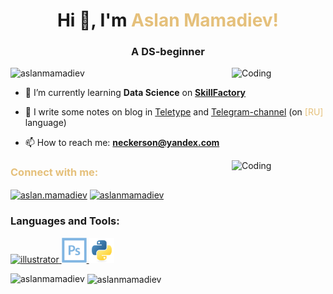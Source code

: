 <h1 align="center">Hi 👋, I'm <font style="color:#e5c07b;">Aslan Mamadiev!</font></h1>
<h3 align="center">A DS-beginner</h3>

<img align="right" alt="Coding" width="150" src="https://media.giphy.com/media/qEqiI3Oq7vBkoE236M/giphy.gif">

<p align="left"> <img src="https://komarev.com/ghpvc/?username=aslanmamadiev&label=Profile%20views&color=0e75b6&style=flat" alt="aslanmamadiev" /> </p>

- 🌱 I’m currently learning **Data Science** on **[SkillFactory](https://skillfactory.ru/data-scientist-pro)**

- 📝 I write some notes on blog in [Teletype](https://teletype.in/@aslan.mamadiev) and [Telegram-channel](https://aslan_mamadiev.t.me) (on <font style="color:#e5c07b;">[RU]</font> language)

- 📫 How to reach me: **neckerson@yandex.com**

<img align="right" alt="Coding" width="150" src="https://media.giphy.com/media/jVqYgn09W8FHEf0BBS/giphy.gif">

<h3 style="color:#e5c07b;" align="left">Connect with me:</h3>
<p align="left">
<a href="https://instagram.com/aslan.mamadiev" target="blank"><img align="center" src="https://raw.githubusercontent.com/rahuldkjain/github-profile-readme-generator/master/src/images/icons/Social/instagram.svg" alt="aslan.mamadiev" height="30" width="40" /></a>
<a href="https://aslanmamadiev.t.me" target="blank"><img align="center" src="https://img.icons8.com/color/344/telegram-app--v1.png" alt="aslanmamadiev" height="40" width="40" /></a>
</p>

<h3 align="left">Languages and Tools:</h3>
<p align="left"> <a href="https://www.adobe.com/in/products/illustrator.html" target="_blank" rel="noreferrer"> <img src="https://www.vectorlogo.zone/logos/adobe_illustrator/adobe_illustrator-icon.svg" alt="illustrator" width="40" height="40"/> </a> <a href="https://www.photoshop.com/en" target="_blank" rel="noreferrer"> <img src="https://raw.githubusercontent.com/devicons/devicon/master/icons/photoshop/photoshop-line.svg" alt="photoshop" width="40" height="40"/> </a> <a href="https://www.python.org" target="_blank" rel="noreferrer"> <img src="https://raw.githubusercontent.com/devicons/devicon/master/icons/python/python-original.svg" alt="python" width="40" height="40"/> </a> </p>

<p><img align="left" src="https://github-readme-stats.vercel.app/api/top-langs?username=aslanmamadiev&show_icons=true&theme=onedark&hide_border=true&locale=en&layout=compact" alt="aslanmamadiev" /></p>

<p>&nbsp;<img align="center" src="https://github-readme-stats.vercel.app/api?username=aslanmamadiev&show_icons=true&theme=onedark&bg_color=282c34&hide_border=true&locale=en" alt="aslanmamadiev" /></p>
